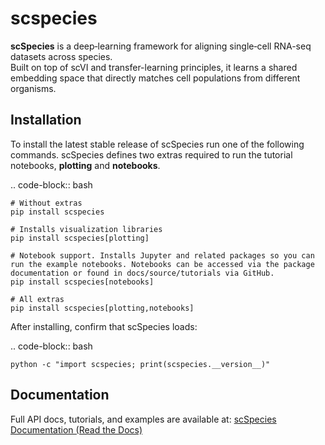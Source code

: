# scspecies

**scSpecies** is a deep‐learning framework for aligning single‐cell RNA-seq datasets across species.  
Built on top of scVI and transfer-learning principles, it learns a shared embedding space that directly matches cell populations from different organisms.

## Installation

To install the latest stable release of scSpecies run one of the following commands.
scSpecies defines two extras required to run the tutorial notebooks, **plotting** and **notebooks**.

.. code-block:: bash

    # Without extras
    pip install scspecies

    # Installs visualization libraries
    pip install scspecies[plotting]

    # Notebook support. Installs Jupyter and related packages so you can run the example notebooks. Notebooks can be accessed via the package documentation or found in docs/source/tutorials via GitHub.
    pip install scspecies[notebooks]

    # All extras
    pip install scspecies[plotting,notebooks]


After installing,  confirm that scSpecies loads:

.. code-block:: bash

    python -c "import scspecies; print(scspecies.__version__)"
    
## Documentation 

Full API docs, tutorials, and examples are available at:
[scSpecies Documentation (Read the Docs)](https://scspecies.readthedocs.io/en/latest/)